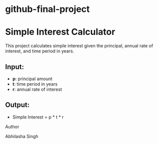# github-final-project
# Simple Interest Calculator

This project calculates simple interest given the principal, annual rate of interest, and time period in years.

## Input:
- **p**: principal amount
- **t**: time period in years
- **r**: annual rate of interest

## Output:
- Simple Interest = p * t * r





Author

Abhilasha Singh
